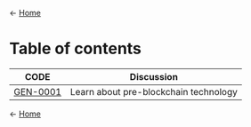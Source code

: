
<- [Home](https://github.com/polygonnow)

# Table of contents 


| CODE | Discussion |
| - | - |
| [GEN-0001](https://github.com/polygonnow/GEN/blob/main/GEN-0001.md) | Learn about pre-blockchain technology |




























<- [Home](https://github.com/polygonnow)
